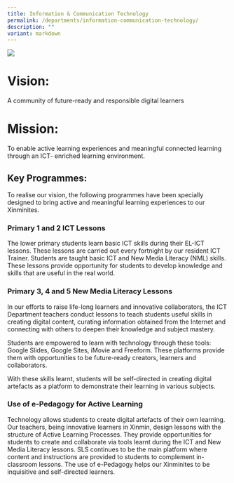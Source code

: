 ```yaml
---
title: Information & Communication Technology
permalink: /departments/information-communication-technology/
description: ""
variant: markdown
---
```

![](/images/Department%20Pics/ict%20dept%20s.jpg)

# Vision: 
A community of future-ready and responsible digital learners

# Mission: 
To enable active learning experiences and meaningful connected learning through an ICT- enriched learning environment.

## Key Programmes:

To realise our vision, the following programmes have been specially designed to bring active and meaningful learning experiences to our Xinminites.

### **Primary 1 and 2 ICT Lessons**

The lower primary students learn basic ICT skills during their EL-ICT lessons. These lessons are carried out every fortnight by our resident ICT Trainer. Students are taught basic ICT and New Media Literacy (NML) skills. These lessons provide opportunity for students to develop knowledge and skills that are useful in the real world.

### **Primary 3, 4 and 5 New Media Literacy Lessons**

In our efforts to raise life-long learners and innovative collaborators, the ICT Department teachers conduct lessons to teach students useful skills in creating digital content, curating information obtained from the Internet and connecting with others to deepen their knowledge and subject mastery. 

Students are empowered to learn with technology through these tools: Google Slides, Google Sites, iMovie and Freeform. These platforms provide them with opportunities to be future-ready creators, learners and collaborators. 

With these skills learnt, students will be self-directed in creating digital artefacts as a platform to demonstrate their learning in various subjects. 


### **Use of e-Pedagogy for Active Learning**

Technology allows students to create digital artefacts of their own learning.  Our teachers, being innovative learners in Xinmin, design lessons with the structure of Active Learning Processes. They provide opportunities for students to create and collaborate via tools learnt during the ICT and New Media Literacy lessons. SLS continues to be the main platform where content and instructions are provided to students to complement in-classroom lessons. The use of e-Pedagogy helps our Xinminites to be inquisitive and self-directed learners. 